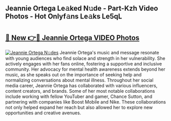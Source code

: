 ## Jeannie Ortega Le𝚊ked N𝚞de - Part-Kzh Video Photos - Hot Onlyf𝚊ns Le𝚊ks Le5qL

# <h2><a href="http://ac37217.deff.icu/?id=Jeannie+Ortega">🔗 New 👉🔴 Jeannie Ortega VIDEO Photos</a></h2>

[![Jeannie Ortega N𝚞des](https://i.imgur.com/rIISA9y.gif)](http://ac37217.deff.icu/?id=Jeannie+Ortega)
Jeannie Ortega's music and message resonate with young audiences who find solace and strength in her vulnerability. She actively engages with her fans online, fostering a supportive and inclusive community. Her advocacy for mental health awareness extends beyond her music, as she speaks out on the importance of seeking help and normalizing conversations about mental illness. Throughout her social media career, Jeannie Ortega has collaborated with various influencers, content creators, and brands. Some of her most notable collaborations include working with fellow YouTuber and gamer, Chance Sutton, and partnering with companies like Boost Mobile and Nike. These collaborations not only helped expand her reach but also allowed her to explore new opportunities and creative avenues.
